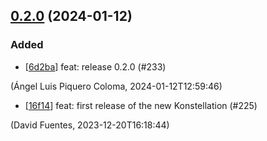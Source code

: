 ## [0.2.0](https://github.com/alpiquero/nyx-test/tag/0.2.0) (2024-01-12)

### Added

* [[6d2ba](https://github.com/alpiquero/nyx-test/commit/6d2baee576dee9d20c0b6a09a3904d1dbb6b25a4)] feat: release 0.2.0 (#233)

 (Ángel Luis Piquero Coloma, 2024-01-12T12:59:46)

* [[16f14](https://github.com/alpiquero/nyx-test/commit/16f14bfebb7aba9e78951bb81875d93c5df2ff68)] feat: first release of the new Konstellation (#225)

 (David Fuentes, 2023-12-20T16:18:44)

